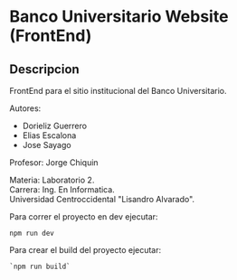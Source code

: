 # Banco Universitario Website (FrontEnd)

## Descripcion

FrontEnd para el sitio institucional del Banco Universitario.

Autores:
- Dorieliz Guerrero
- Elias Escalona
- Jose Sayago

Profesor: Jorge Chiquin

Materia: Laboratorio 2. \
Carrera: Ing. En Informatica.\
Universidad Centroccidental "Lisandro Alvarado".

Para correr el proyecto en dev ejecutar:

~~~
npm run dev
~~~

Para crear el build del proyecto ejecutar:

~~~
`npm run build`
~~~
